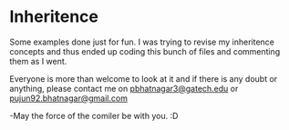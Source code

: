 Inheritence
===========

Some examples done just for fun.
I was trying to revise my inheritence concepts and thus ended up coding this bunch of files and commenting them as I went. 

Everyone is more than welcome to look at it and if there is any doubt or anything, please contact me on pbhatnagar3@gatech.edu
or pujun92.bhatnagar@gmail.com

-May the force of the comiler be with you. :D
